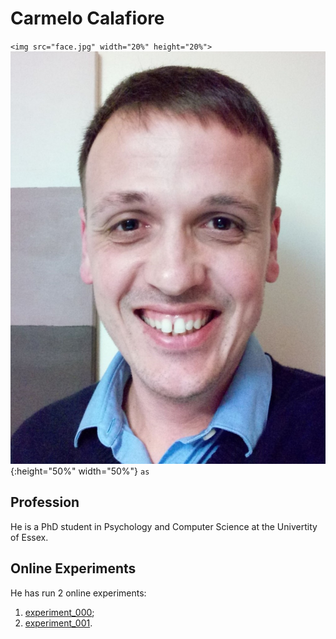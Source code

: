 # Carmelo Calafiore

`<img src="face.jpg" width="20%" height="20%">`
![Picture](face.jpg){:height="50%" width="50%"}
`as`

## Profession
He is a PhD student in Psychology and Computer Science at the Univertity of Essex.

## Online Experiments
He has run 2 online experiments:
1. [experiment_000](https://ccalafiore.github.io/action_recognition/experiments/experiment_000/jspsych-animation_CC.html);
2. [experiment_001](https://ccalafiore.github.io/action_recognition/experiments/experiment_001/run_no_random_movements.html).
